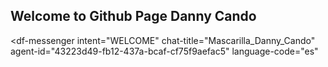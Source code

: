 ## Welcome to Github Page Danny Cando
 
<script src="https://www.gstatic.com/dialogflow-console/fast/messenger/bootstrap.js?v=1"></script>
<df-messenger
  intent="WELCOME"
  chat-title="Mascarilla_Danny_Cando"
  agent-id="43223d49-fb12-437a-bcaf-cf75f9aefac5"
  language-code="es"
></df-messenger>
